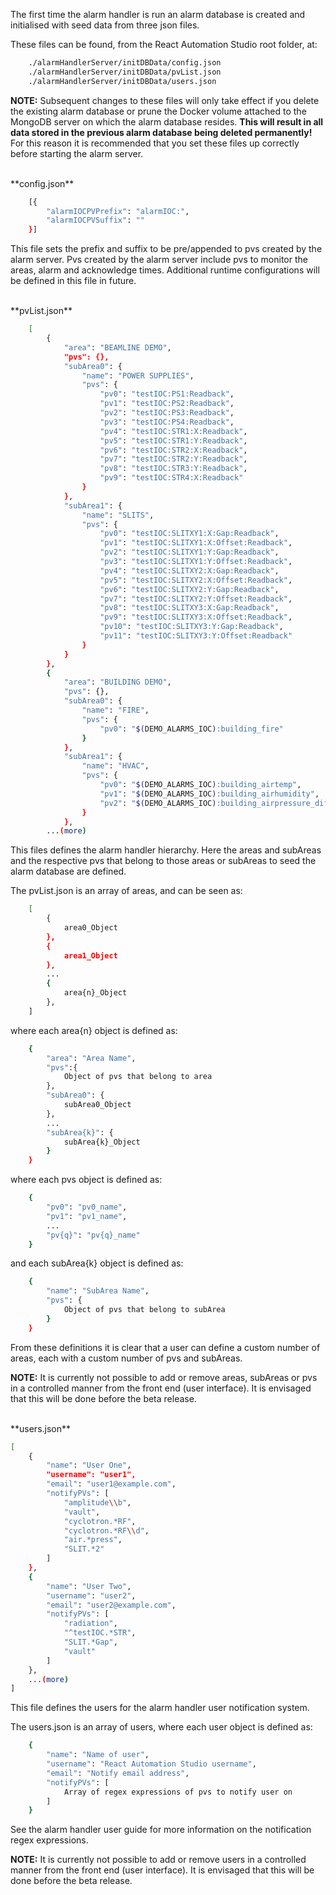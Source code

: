 The first time the alarm handler is run an alarm database is created and initialised with seed data from three json files.

These files can be found, from the React Automation Studio root folder, at:
```bash
    ./alarmHandlerServer/initDBData/config.json
    ./alarmHandlerServer/initDBData/pvList.json
    ./alarmHandlerServer/initDBData/users.json
```

**NOTE:** Subsequent changes to these files will only take effect if you delete the existing alarm database or prune the Docker volume attached to the MongoDB server on which the alarm database resides. **This will result in all data stored in the previous alarm database being deleted permanently!** For this reason it is recommended that you set these files up correctly before starting the alarm server.

<br/>
**config.json**

```bash
    [{
        "alarmIOCPVPrefix": "alarmIOC:",
        "alarmIOCPVSuffix": ""
    }]
```

This file sets the prefix and suffix to be pre/appended to pvs created by the alarm server. Pvs created by the alarm server include pvs to monitor the areas, alarm and acknowledge times. Additional runtime configurations will be defined in this file in future.

<br/>
**pvList.json**

```bash
    [
        {
            "area": "BEAMLINE DEMO",
            "pvs": {},
            "subArea0": {
                "name": "POWER SUPPLIES",
                "pvs": {
                    "pv0": "testIOC:PS1:Readback",
                    "pv1": "testIOC:PS2:Readback",
                    "pv2": "testIOC:PS3:Readback",
                    "pv3": "testIOC:PS4:Readback",
                    "pv4": "testIOC:STR1:X:Readback",
                    "pv5": "testIOC:STR1:Y:Readback",
                    "pv6": "testIOC:STR2:X:Readback",
                    "pv7": "testIOC:STR2:Y:Readback",
                    "pv8": "testIOC:STR3:Y:Readback",
                    "pv9": "testIOC:STR4:X:Readback"
                }
            },
            "subArea1": {
                "name": "SLITS",
                "pvs": {
                    "pv0": "testIOC:SLITXY1:X:Gap:Readback",
                    "pv1": "testIOC:SLITXY1:X:Offset:Readback",
                    "pv2": "testIOC:SLITXY1:Y:Gap:Readback",
                    "pv3": "testIOC:SLITXY1:Y:Offset:Readback",
                    "pv4": "testIOC:SLITXY2:X:Gap:Readback",
                    "pv5": "testIOC:SLITXY2:X:Offset:Readback",
                    "pv6": "testIOC:SLITXY2:Y:Gap:Readback",
                    "pv7": "testIOC:SLITXY2:Y:Offset:Readback",
                    "pv8": "testIOC:SLITXY3:X:Gap:Readback",
                    "pv9": "testIOC:SLITXY3:X:Offset:Readback",
                    "pv10": "testIOC:SLITXY3:Y:Gap:Readback",
                    "pv11": "testIOC:SLITXY3:Y:Offset:Readback"
                }
            }
        },
        {
            "area": "BUILDING DEMO",
            "pvs": {},
            "subArea0": {
                "name": "FIRE",
                "pvs": {
                    "pv0": "$(DEMO_ALARMS_IOC):building_fire"
                }
            },
            "subArea1": {
                "name": "HVAC",
                "pvs": {
                    "pv0": "$(DEMO_ALARMS_IOC):building_airtemp",
                    "pv1": "$(DEMO_ALARMS_IOC):building_airhumidity",
                    "pv2": "$(DEMO_ALARMS_IOC):building_airpressure_diff"
                }
            },
        ...(more)
```

This files defines the alarm handler hierarchy. Here the areas and subAreas and the respective pvs that belong to those areas or subAreas to seed the alarm database are defined.

The pvList.json is an array of areas, and can be seen as:

```bash
    [
        { 
            area0_Object
        },
        { 
            area1_Object
        },
        ...
        { 
            area{n}_Object
        },
    ]
```

where each area{n} object is defined as:

```bash
    {
        "area": "Area Name",
        "pvs":{ 
            Object of pvs that belong to area 
        },
        "subArea0": {
            subArea0_Object
        },
        ...
        "subArea{k}": {
            subArea{k}_Object
        }
    }
```

where each pvs object is defined as:

```bash
    {
        "pv0": "pv0_name",
        "pv1": "pv1_name",
        ...
        "pv{q}": "pv{q}_name"
    }
```

and each subArea{k} object is defined as:

```bash
    {
        "name": "SubArea Name",
        "pvs": {
            Object of pvs that belong to subArea
        }
    }
```

From these definitions it is clear that a user can define a custom number of areas, each with a custom number of pvs and subAreas.

**NOTE:** It is currently not possible to add or remove areas, subAreas or pvs in a controlled manner from the front end (user interface). It is envisaged that this will be done before the beta release.

<br/>
**users.json**

```bash
[
    {
        "name": "User One",
        "username": "user1",
        "email": "user1@example.com",
        "notifyPVs": [
            "amplitude\\b",
            "vault",
            "cyclotron.*RF",
            "cyclotron.*RF\\d",
            "air.*press",
            "SLIT.*2"
        ]
    },
    {
        "name": "User Two",
        "username": "user2",
        "email": "user2@example.com",
        "notifyPVs": [
            "radiation",
            "^testIOC.*STR",
            "SLIT.*Gap",
            "vault"
        ]
    },
    ...(more)
]
```

This file defines the users for the alarm handler user notification system.

The users.json is an array of users, where each user object is defined as:

```bash
    {
        "name": "Name of user",
        "username": "React Automation Studio username",
        "email": "Notify email address",
        "notifyPVs": [
            Array of regex expressions of pvs to notify user on
        ]
    }
```

See the alarm handler user guide for more information on the notification regex expressions.

**NOTE:** It is currently not possible to add or remove users in a controlled manner from the front end (user interface). It is envisaged that this will be done before the beta release.